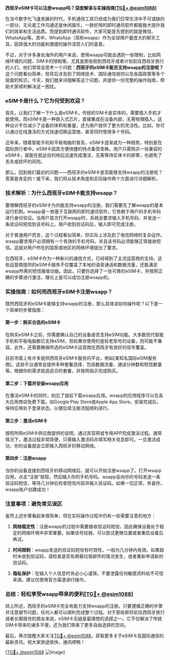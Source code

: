 **西班牙eSIM卡可以注册wsapp吗？深度解读与实操指南[[TG💪+ @esim1088](https://t.me/s/esim1088)]**

在当今数字化飞速发展的时代，手机通信工具已经成为我们日常生活中不可或缺的一部分。无论是工作沟通还是休闲娱乐，一款好用的即时通讯软件都能极大提升我们的效率和生活品质。而提到即时通讯软件，大家可能首先想到的就是微信、WhatsApp等。其中，WhatsApp（简称wsapp）作为全球用户量庞大的聊天工具，因其强大的功能和便捷的操作深受人们的喜爱。

不过，对于许多身处海外的用户来说，使用wsapp可能会遇到一些限制，比如网络环境的问题、SIM卡的限制等。尤其是那些刚到西班牙或者计划前往西班牙旅行的人们，他们常常会思考一个问题：**西班牙的eSIM卡能否支持wsapp的注册呢？** 这个问题看似简单，但背后涉及到了网络技术、国际通信规则以及各国政策等多个层面的知识。今天，我们就来详细解答这个问题，并提供一份完整的操作指南，帮助大家顺利解决这一困扰。

### eSIM卡是什么？它为何受到欢迎？

首先，让我们了解一下什么是eSIM卡。传统的SIM卡是实体的，需要插入手机才能使用。而eSIM卡是一种嵌入式芯片，直接集成在设备内部，无需物理插入。这种设计不仅减少了设备的体积和重量，还为用户提供了更大的灵活性。比如，你可以通过在线激活的方式快速切换运营商，甚至同时使用多个号码。

近年来，随着智能手机和平板电脑的普及，eSIM卡逐渐成为一种趋势。特别是在国际旅行者中，eSIM卡因其方便快捷的特点备受青睐。用户只需购买一张兼容的eSIM卡，就能在抵达目的地后迅速完成激活，无需等待实体卡的邮寄，也避免了丢失或损坏的风险。

那么，回到我们最初的问题——西班牙的eSIM卡是否能够支持wsapp的注册呢？答案是肯定的！接下来，我们将从技术角度和实际操作两个方面进行详细解析。

### 技术解析：为什么西班牙eSIM卡能支持wsapp？

要理解西班牙的eSIM卡为何能支持wsapp的注册，我们需要先了解wsapp的基本运行机制。wsapp是一款基于互联网的即时通讯软件，它依赖于用户的手机号码进行身份验证。当用户首次打开wsapp时，系统会要求输入手机号码，并发送一条验证码短信到该号码上。用户收到验证码后，输入即可完成注册。

对于普通用户而言，这个过程看似简单，但实际上涉及到了电信网络的复杂运作。wsapp要求用户必须拥有一个有效的手机号码，并且该号码必须能够正常接收短信。这就对用户所在的国家或地区的网络环境提出了要求。

在西班牙，eSIM卡作为一种新兴的通信方式，已经得到了主流运营商的支持。这些运营商提供的eSIM卡服务不仅覆盖了本地的语音通话和数据流量，还能满足wsapp所需的短信接收功能。因此，只要你选择了一张可靠的eSIM卡，并按照正确的步骤进行激活，理论上是可以成功注册wsapp的。

### 实操指南：如何用西班牙eSIM卡注册wsapp？

既然西班牙的eSIM卡能够支持wsapp的注册，那么具体该如何操作呢？以下是一个简单的步骤指南：

#### 第一步：购买合适的eSIM卡
在购买eSIM卡之前，你需要确认自己的设备是否支持eSIM功能。大多数现代智能手机和平板电脑都已支持eSIM，但如果你使用的是较老型号的设备，则可能不兼容。此外，还需要确保所选的eSIM卡运营商在西班牙有良好的信号覆盖。

目前市面上有许多提供西班牙eSIM卡服务的平台，例如[某知名国际eSIM服务商]。这些平台通常会提供多种套餐选择，包括数据流量、通话分钟数和短信数量等。根据你的需求挑选适合的套餐，并按照指示完成购买。

#### 第二步：下载并安装wsapp应用
在激活eSIM卡的同时，别忘了提前下载wsapp应用。wsapp的应用程序可以在各大应用商店免费下载，如Google Play Store或Apple App Store。安装完成后，保持应用处于登录状态，以便后续注册流程顺利进行。

#### 第三步：激活eSIM卡
按照所购eSIM卡供应商提供的说明，通过其官网或专用APP完成激活过程。通常情况下，激活过程非常简便，只需输入激活码并填写相关信息即可。一旦激活成功，你的设备就会立即接入西班牙的移动网络。

#### 第四步：注册wsapp
当你的设备连接到西班牙的移动网络后，就可以开始注册wsapp了。打开wsapp应用，点击“注册”按钮，然后输入你的手机号码。wsapp会向你的号码发送一条验证码短信，等待几分钟后检查短信内容并输入验证码。如果一切正常，恭喜你，wsapp账户创建成功！

### 注意事项：避免常见误区

虽然上述步骤看起来很简单，但在实际操作过程中仍有一些需要注意的地方：

1. **网络稳定性**：注册wsapp的过程中需要接收验证码短信，因此确保设备处于稳定的网络环境中非常重要。如果信号较弱，可以尝试更换位置或者重启设备后再试。
   
2. **时间限制**：wsapp发送的验证码短信有时效性，一般为几分钟内有效。如果超时未收到验证码，请检查是否有屏蔽垃圾邮件的情况发生，或者重新申请新的验证码。

3. **隐私保护**：在输入个人信息时务必小心谨慎，不要泄露任何敏感资料给不可信来源。建议仅使用官方渠道进行操作。

### 总结：轻松享受wsapp带来的便利[[TG💪+ @esim1088](https://t.me/s/esim1088)]

综上所述，西班牙的eSIM卡完全有能力支持wsapp的注册。只要遵循正确的步骤并注意细节问题，任何人都可以顺利完成整个过程。对于那些即将前往西班牙旅行或者长期居住的朋友来说，eSIM卡无疑是最理想的选择之一。它不仅解决了传统SIM卡带来的诸多不便，还为我们带来了更多自由选择的空间。

最后，再次提醒大家关注[TG💪+ @esim1088](https://t.me/s/esim1088)，获取更多关于eSIM卡及国际通信的最新资讯。祝大家旅途愉快，通讯顺畅！

[[TG💪+ @esim1088](https://t.me/s/esim1088) ![Image](https://i.postimg.cc/4NQfJmqS/Snipaste-2025-05-13-00-14-12.png)]